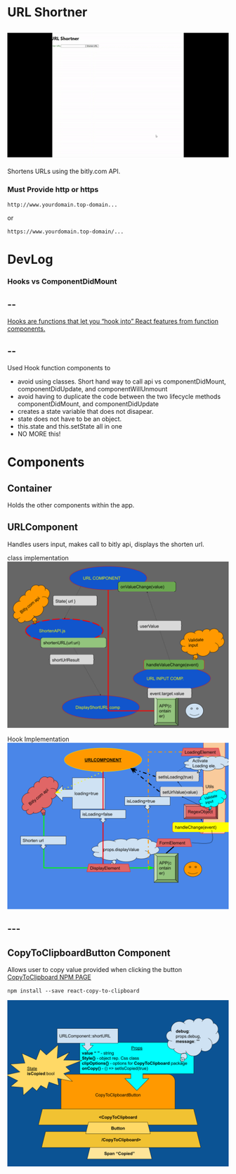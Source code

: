 # URL Shortner


![GIF](./public/url-short-ctcb.gif)
---
Shortens URLs using the bitly.com API.
### Must Provide http or https
```
http://www.yourdomain.top-domain...
```
or
```
https://www.yourdomain.top-domain/...
```

# DevLog
### Hooks vs ComponentDidMount
## --
[Hooks are functions that let you “hook into” React features from function components.](https://reactjs.org/docs/hooks-state.html)
## --
Used Hook function components to
- avoid using classes. Short hand way to call api vs componentDidMount, componentDidUpdate, and componentWillUnmount
- avoid having to duplicate the code between the two lifecycle methods componentDidMount, and componentDidUpdate
- creates a state variable that does not disapear.
- state does not have to be an object.
- this.state and this.setState all in one
- NO MORE this!
# Components
## Container
Holds the other components within the app.

## URLComponent
Handles users input, makes call to bitly api, displays the shorten url.

class implementation
![Diagram](./public/urlClassDiagram.svg)

Hook Implementation
![Diagram](./public/urlDiagram-hook.svg)


## ---
## CopyToClipboardButton Component
Allows user to copy value provided when clicking the button
[CopyToClipboard NPM PAGE](https://www.npmjs.com/package/copy-to-clipboard)
```
npm install --save react-copy-to-clipboard
```
![Diagram](./public/CopyToClipboardButton%20Component.svg)

